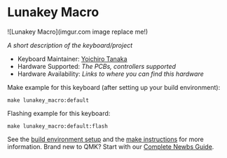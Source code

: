 # Lunakey Macro

![Lunakey Macro](imgur.com image replace me!)

*A short description of the keyboard/project*

* Keyboard Maintainer: [Yoichiro Tanaka](https://github.com/yourusername)
* Hardware Supported: *The PCBs, controllers supported*
* Hardware Availability: *Links to where you can find this hardware*

Make example for this keyboard (after setting up your build environment):

    make lunakey_macro:default

Flashing example for this keyboard:

    make lunakey_macro:default:flash

See the [build environment setup](https://docs.qmk.fm/#/getting_started_build_tools) and the [make instructions](https://docs.qmk.fm/#/getting_started_make_guide) for more information. Brand new to QMK? Start with our [Complete Newbs Guide](https://docs.qmk.fm/#/newbs).
